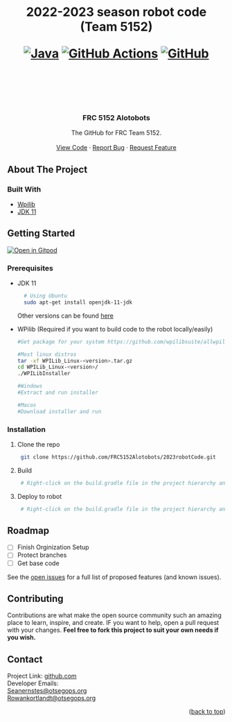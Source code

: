 <h1 align="center">2022-2023 season robot code (Team 5152)<br>

[![Java](https://img.shields.io/badge/java-%23ED8B00.svg?style=for-the-badge&logo=java&logoColor=white)](https://jdk.java.net/11/)
[![GitHub Actions](https://img.shields.io/badge/github%20actions-%232671E5.svg?style=for-the-badge&logo=githubactions&logoColor=white)](https://github.com/FRC5152Alotobots/2023robotCode/actions)
[![GitHub](https://img.shields.io/badge/github-%23121011.svg?style=for-the-badge&logo=github&logoColor=white)](https://github.com/FRC5152Alotobots/2023robotCode)

<br>
    </h1>

<!--The GitHub for FRC Team 5152.
TODO:
-Finish Orginization setup
-Add CI/branch protection
<div id="top"></div>
<p align="center">
    <a href="https://github.com/FRC5152Alotobots/2023robotCode/graphs/contributors" alt="Contributors">
        <img src="https://img.shields.io/github/contributors/badges/shields" /></a>
    <a href="https://github.com/FRC5152Alotobots/2023robotCode/pulse" alt="Activity">
        <img src="https://img.shields.io/github/commit-activity/m/badges/shields" /></a>
</p>
<!-- PROJECT LOGO -->
<br />
<div align="center">
  <a href="https://github.com/FRC5152Alotobots">
    <!--<img src="https://upload.wikimedia.org/wikipedia/commons/thumb/e/ee/Aperture_Science.svg/1200px-Aperture_Science.svg.png" alt="Logo" width="200"
    height="200">-->
  </a>

<h3 align="center">FRC 5152 Alotobots</h3>

  <p align="center">
    The GitHub for FRC Team 5152.
    <br />
    <br />
    <a href="https://github.com/FRC5152Alotobots/2023robotCode">View Code</a>
    ·
    <a href="https://github.com/FRC5152Alotobots/2023robotCode/issues">Report Bug</a>
    ·
    <a href="https://github.com/FRC5152Alotobots/2023robotCode/issues">Request Feature</a>
  </p>
</div>



<!-- TABLE OF CONTENTS -->
<!--
<details>
  <summary>Table of Contents</summary>
  <ol>
    <li>
      <a href="#about-the-project">About The Project</a>
      <ul>
        <li><a href="#built-with">Built With</a></li>
      </ul>
    </li>
    <li>
      <a href="#getting-started">Getting Started</a>
      <ul>
        <li><a href="#prerequisites">Prerequisites</a></li>
        <li><a href="#installation">Installation</a></li>
      </ul>
    </li>
    <li><a href="#usage">Usage</a></li>
    <li><a href="#roadmap">Roadmap</a></li>
    <li><a href="#contributing">Contributing</a></li>
    <li><a href="#license">License</a></li>
    <li><a href="#contact">Contact</a></li>
    <li><a href="#acknowledgments">Acknowledgments</a></li>
  </ol>
</details>
-->

<!--
<!-- ABOUT THE PROJECT -->
## About The Project

### Built With
* [Wpilib](https://wpilib.org/)
* [JDK 11](https://jdk.java.net/11/)

<!-- GETTING STARTED -->
## Getting Started
[![Open in Gitpod](https://gitpod.io/button/open-in-gitpod.svg)](https://gitpod.io/#https://github.com/FRC5152Alotobots/2023robotCode/)


### Prerequisites

* JDK 11
  ```sh
    # Using Ubuntu
    sudo apt-get install openjdk-11-jdk
  ```
  Other versions can be found <a href="https://jdk.java.net/">here</a>

* WPilib (Required if you want to build code to the robot locally/easily)
  ```sh
  #Get package for your system https://github.com/wpilibsuite/allwpilib/releases/
  
  #Most linux distros
  tar -xf WPILib_Linux-<version>.tar.gz
  cd WPILib_Linux-<version>/
  ./WPILibInstaller
  
  #Windows
  #Extract and run installer
  
  #Macos
  #Download installer and run
  ```
### Installation

1. Clone the repo
   ```sh
    git clone https://github.com/FRC5152Alotobots/2023robotCode.git
   ```

2. Build
   ```sh
    # Right-click on the build.gradle file in the project hierarchy and select “Build Robot Code”
   ```

3. Deploy to robot
   ```sh
    # Right-click on the build.gradle file in the project hierarchy and select “Deploy to robot”
   ```

<!-- USAGE EXAMPLES
## Usage
Use this space to show useful examples of how a project can be used. Additional screenshots, code examples and demos work well in this space. You may also link to more resources.
_For more examples, please refer to the [Documentation](https://example.com)_
<p align="right">(<a href="#top">back to top</a>)</p>
-->
<!-- ROADMAP -->
## Roadmap

- [ ] Finish Orginization Setup
- [ ] Protect branches
- [ ] Get base code

See the [open issues](https://github.com/FRC5152Alotobots/2023robotCode) for a full list of proposed features (and known issues).

<!-- CONTRIBUTING -->
## Contributing

Contributions are what make the open source community such an amazing place to learn, inspire, and create. IF you want to help, open a pull request with your changes. **Feel free to fork this project to suit your own needs if you wish.**

<!-- LICENSE
## License
Distributed under the MIT License. See `LICENSE.txt` for more information.
<p align="right">(<a href="#top">back to top</a>)</p>
-->


<!-- CONTACT -->
## Contact


Project Link: [github.com](https://github.com/FRC5152Alotobots/2023robotCode)<br>
Developer Emails:<br>
Seanernstes@otsegops.org<br>
Rowankortlandt@otsegops.org
<!-- ACKNOWLEDGMENTS -->
<p align="right">(<a href="#top">back to top</a>)</p>
